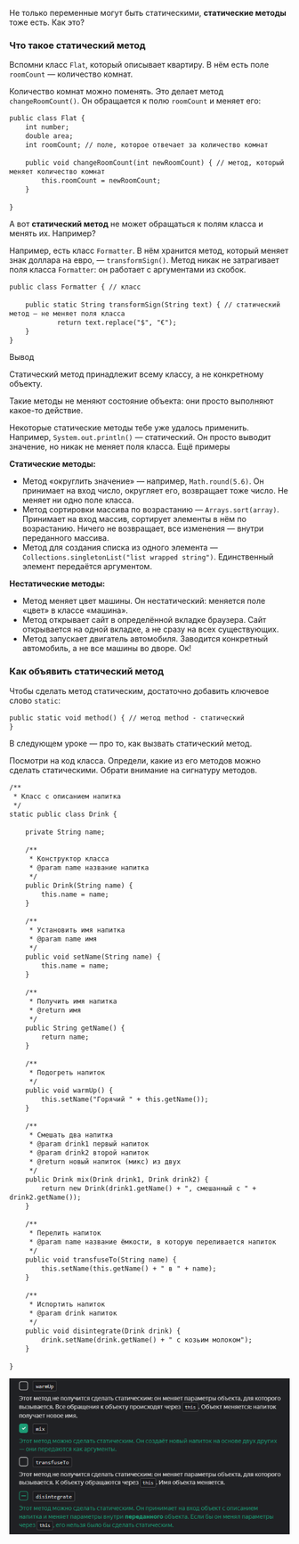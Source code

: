 Не только переменные могут быть статическими, **статические методы** тоже есть.
Как это?

### Что такое статический метод

Вспомни класс `Flat`, который описывает квартиру. В нём есть поле `roomCount` — количество комнат.

Количество комнат можно поменять. Это делает метод `changeRoomCount()`. Он обращается к полю `roomCount` и меняет его:
```
public class Flat {
    int number;
    double area;
    int roomCount; // поле, которое отвечает за количество комнат
    
    public void changeRoomCount(int newRoomCount) { // метод, который меняет количество комнат
        this.roomCount = newRoomCount;
    }

} 
```

А вот **статический метод** не может обращаться к полям класса и менять их.
Например?

Например, есть класс `Formatter`. В нём хранится метод, который меняет знак доллара на евро, — `transformSign()`. Метод никак не затрагивает поля класса `Formatter`: он работает с аргументами из скобок.
```
public class Formatter { // класс

    public static String transformSign(String text) { // статический метод — не меняет поля класса
            return text.replace("$", "€"); 
    }
} 
```
Вывод

Статический метод принадлежит всему классу, а не конкретному объекту.

Такие методы не меняют состояние объекта: они просто выполняют какое-то действие.

Некоторые статические методы тебе уже удалось применить. Например, `System.out.println()` — статический. Он просто выводит значение, но никак не меняет поля класса.
Ещё примеры

**Статические методы:**

- Метод «округлить значение» — например, `Math.round(5.6)`. Он принимает на вход число, округляет его, возвращает тоже число. Не меняет ни одно поле класса.
- Метод сортировки массива по возрастанию — `Arrays.sort(array)`. Принимает на вход массив, сортирует элементы в нём по возрастанию. Ничего не возвращает, все изменения — внутри переданного массива.
- Метод для создания списка из одного элемента — `Collections.singletonList("list wrapped string")`. Единственный элемент передаётся аргументом.

**Нестатические методы:**

- Метод меняет цвет машины. Он нестатический: меняется поле «цвет» в классе «машина».
- Метод открывает сайт в определённой вкладке браузера. Сайт открывается на одной вкладке, а не сразу на всех существующих.
- Метод запускает двигатель автомобиля. Заводится конкретный автомобиль, а не все машины во дворе.
Ок!

### Как объявить статический метод

Чтобы сделать метод статическим, достаточно добавить ключевое слово `static`:
```
public static void method() { // метод method - статический
} 
```

В следующем уроке — про то, как вызвать статический метод.

Посмотри на код класса. Определи, какие из его методов можно сделать статическими. Обрати внимание на сигнатуру методов.
```
/**
 * Класс с описанием напитка
 */
static public class Drink {

    private String name;

    /**
     * Конструктор класса
     * @param name название напитка
     */
    public Drink(String name) {
        this.name = name;
    }

    /**
     * Установить имя напитка
     * @param name имя
     */
    public void setName(String name) {
        this.name = name;
    }

    /**
     * Получить имя напитка
     * @return имя
     */
    public String getName() {
        return name;
    }

    /**
     * Подогреть напиток
     */
    public void warmUp() {
        this.setName("Горячий " + this.getName());
    }

    /**
     * Смешать два напитка
     * @param drink1 первый напиток
     * @param drink2 второй напиток
     * @return новый напиток (микс) из двух
     */
    public Drink mix(Drink drink1, Drink drink2) {
        return new Drink(drink1.getName() + ", смешанный с " + drink2.getName());
    }

    /**
     * Перелить напиток
     * @param name название ёмкости, в которую переливается напиток
     */
    public void transfuseTo(String name) {
        this.setName(this.getName() + " в " + name);
    }

    /**
     * Испортить напиток
     * @param drink напиток
     */
    public void disintegrate(Drink drink) {
        drink.setName(drink.getName() + " с козьим молоком");
    }

}
```
![img_6.png](img%2Fimg_6.png)
